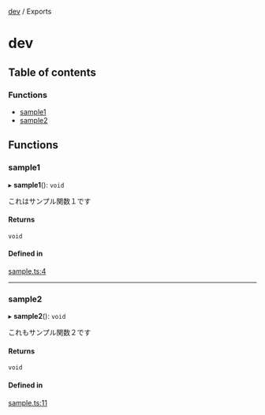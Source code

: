 [dev](README.md) / Exports

# dev

## Table of contents

### Functions

- [sample1](modules.md#sample1)
- [sample2](modules.md#sample2)

## Functions

### sample1

▸ **sample1**(): `void`

これはサンプル関数１です

#### Returns

`void`

#### Defined in

[sample.ts:4](https://github.com/s-shima999/typedoc/blob/25a0ddf/src/sample.ts#L4)

___

### sample2

▸ **sample2**(): `void`

これもサンプル関数２です

#### Returns

`void`

#### Defined in

[sample.ts:11](https://github.com/s-shima999/typedoc/blob/25a0ddf/src/sample.ts#L11)
